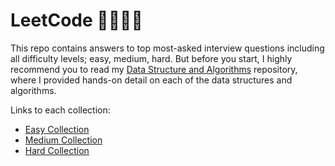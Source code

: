 # LeetCode 🧑‍💻👩‍💻
This repo contains answers to top most-asked interview questions including all difficulty levels; easy, medium, hard.
But before you start, I highly recommend you to read my [Data Structure and Algorithms](https://github.com/shirinyamani/DS-Algo) repository, where I provided hands-on detail on each of the data structures and algorithms.

Links to each collection:
- [Easy Collection](https://leetcode.com/explore/interview/card/top-interview-questions-easy/)
- [Medium Collection](https://leetcode.com/explore/interview/card/top-interview-questions-medium/)
- [Hard Collection](https://leetcode.com/explore/interview/card/top-interview-questions-hard/) 


